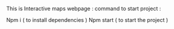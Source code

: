 This is Interactive maps webpage : 
command to start project : 


Npm i ( to install dependencies )
Npm start ( to start the project )

